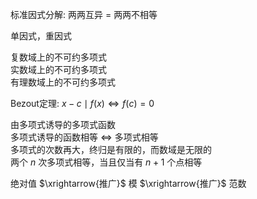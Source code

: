 标准因式分解: 两两互异 $=$ 两两不相等  
  
单因式，重因式  
  
复数域上的不可约多项式  
实数域上的不可约多项式  
有理数域上的不可约多项式  
  
Bezout定理:  $x-c\mid f(x)\iff f(c)=0$   
  
由多项式诱导的多项式函数  
多项式诱导的函数相等 $\iff$ 多项式相等  
多项式的次数再大，终归是有限的，而数域是无限的  
两个 $n$ 次多项式相等，当且仅当有 $n+1$ 个点相等  
  
绝对值 $\xrightarrow{推广}$ 模 $\xrightarrow{推广}$ 范数  
